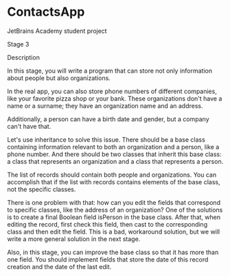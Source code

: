 # ContactsApp
JetBrains Academy student project 

Stage 3

Description

In this stage, you will write a program that can store not only information about people but also organizations.

In the real app, you can also store phone numbers of different companies, like your favorite pizza shop or your bank. These organizations don't have a name or a surname; they have an organization name and an address.

Additionally, a person can have a birth date and gender, but a company can't have that.

Let's use inheritance to solve this issue. There should be a base class containing information relevant to both an organization and a person, like a phone number. And there should be two classes that inherit this base class: a class that represents an organization and a class that represents a person.

The list of records should contain both people and organizations. You can accomplish that if the list with records contains elements of the base class, not the specific classes.

There is one problem with that: how can you edit the fields that correspond to specific classes, like the address of an organization? One of the solutions is to create a final Boolean field isPerson in the base class. After that, when editing the record, first check this field, then cast to the corresponding class and then edit the field. This is a bad, workaround solution, but we will write a more general solution in the next stage.

Also, in this stage, you can improve the base class so that it has more than one field. You should implement fields that store the date of this record creation and the date of the last edit.
